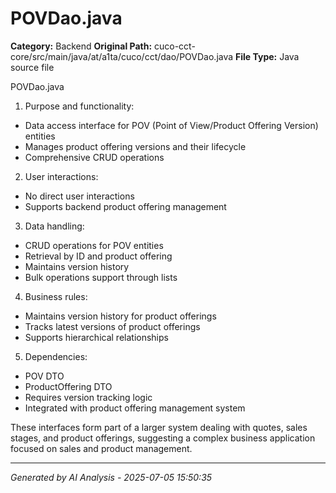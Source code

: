 # POVDao.java

**Category:** Backend
**Original Path:** cuco-cct-core/src/main/java/at/a1ta/cuco/cct/dao/POVDao.java
**File Type:** Java source file

POVDao.java
1. Purpose and functionality:
- Data access interface for POV (Point of View/Product Offering Version) entities
- Manages product offering versions and their lifecycle
- Comprehensive CRUD operations

2. User interactions:
- No direct user interactions
- Supports backend product offering management

3. Data handling:
- CRUD operations for POV entities
- Retrieval by ID and product offering
- Maintains version history
- Bulk operations support through lists

4. Business rules:
- Maintains version history for product offerings
- Tracks latest versions of product offerings
- Supports hierarchical relationships

5. Dependencies:
- POV DTO
- ProductOffering DTO
- Requires version tracking logic
- Integrated with product offering management system

These interfaces form part of a larger system dealing with quotes, sales stages, and product offerings, suggesting a complex business application focused on sales and product management.

---
*Generated by AI Analysis - 2025-07-05 15:50:35*
